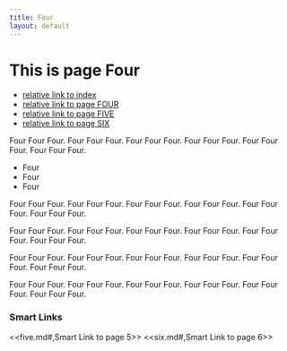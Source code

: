 ```yaml
---
title: Four
layout: default
---
```


# This is page Four

- [relative link to index](index.md)
- [relative link to page FOUR](four.md)
- [relative link to page FIVE](five.md)
- [relative link to page SIX](six.md)

Four Four Four. Four Four Four. Four Four Four. Four Four Four. Four Four Four. Four Four Four.

- Four
- Four
- Four

Four Four Four. Four Four Four. Four Four Four. Four Four Four. Four Four Four. Four Four Four.

Four Four Four. Four Four Four. Four Four Four. Four Four Four. Four Four Four. Four Four Four.

Four Four Four. Four Four Four. Four Four Four. Four Four Four. Four Four Four. Four Four Four.

Four Four Four. Four Four Four. Four Four Four. Four Four Four. Four Four Four. Four Four Four.


### Smart Links

<<five.md#,Smart Link to page 5>>
<<six.md#,Smart Link to page 6>>
